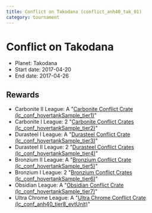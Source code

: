 ```yaml
---
title: Conflict on Takodana (conflict_anh40_tak_01)
category: tournament
---
```

# Conflict on Takodana

  * Planet: Takodana
  * Start date: 2017-04-20
  * End date: 2017-04-26

## Rewards

  * Carbonite II League: A "[Carbonite Conflict Crate (lc_conf_hovertankSample_tier1)](lc_conf_hovertankSample_tier1.html)"
  * Carbonite I League: 2 "[Carbonite Conflict Crates (lc_conf_hovertankSample_tier2)](lc_conf_hovertankSample_tier2.html)"
  * Durasteel I League: A "[Durasteel Conflict Crate (lc_conf_hovertankSample_tier3)](lc_conf_hovertankSample_tier3.html)"
  * Durasteel II League: 2 "[Durasteel Conflict Crates (lc_conf_hovertankSample_tier4)](lc_conf_hovertankSample_tier4.html)"
  * Bronzium II League: A "[Bronzium Conflict Crate (lc_conf_hovertankSample_tier5)](lc_conf_hovertankSample_tier5.html)"
  * Bronzium I League: 2 "[Bronzium Conflict Crates (lc_conf_hovertankSample_tier6)](lc_conf_hovertankSample_tier6.html)"
  * Obsidian League: A "[Obsidian Conflict Crate (lc_conf_hovertankSample_tier7)](lc_conf_hovertankSample_tier7.html)"
  * Ultra Chrome League: A "[Ultra Chrome Conflict Crate (lc_conf_anh40_tier8_evtUnit)](lc_conf_anh40_tier8_evtUnit.html)"
